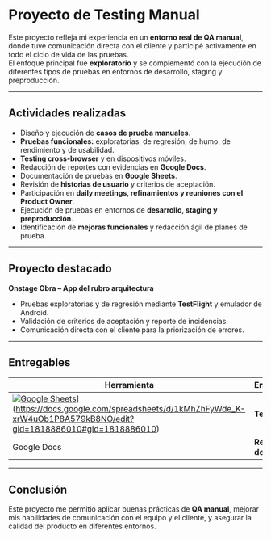 # Proyecto de Testing Manual

Este proyecto refleja mi experiencia en un **entorno real de QA manual**, donde tuve comunicación directa con el cliente y participé activamente en todo el ciclo de vida de las pruebas.  
El enfoque principal fue **exploratorio** y se complementó con la ejecución de diferentes tipos de pruebas en entornos de desarrollo, staging y preproducción.

---

## Actividades realizadas

- Diseño y ejecución de **casos de prueba manuales**.  
- **Pruebas funcionales:** exploratorias, de regresión, de humo, de rendimiento y de usabilidad.  
- **Testing cross-browser** y en dispositivos móviles.  
- Redacción de reportes con evidencias en **Google Docs**.  
- Documentación de pruebas en **Google Sheets**.  
- Revisión de **historias de usuario** y criterios de aceptación.  
- Participación en **daily meetings, refinamientos y reuniones con el Product Owner**.  
- Ejecución de pruebas en entornos de **desarrollo, staging y preproducción**.  
- Identificación de **mejoras funcionales** y redacción ágil de planes de prueba.  

---

## Proyecto destacado

**Onstage Obra – App del rubro arquitectura**  
- Pruebas exploratorias y de regresión mediante **TestFlight** y emulador de Android.  
- Validación de criterios de aceptación y reporte de incidencias.  
- Comunicación directa con el cliente para la priorización de errores.

---

## Entregables

| Herramienta       | Entregable          | Enlace |
|-------------------|---------------------|--------|
| [![Google Sheets](https://img.shields.io/badge/GOOGLE%20SHEETS-PLAN%20DE%20PRUEBAS-34A853?style=for-the-badge&logo=google-sheets&logoColor=white)]([https://docs.google.com/spreadsheets/d/16nqB7t9lBOe3L_1KGiBUdebvTvcaXQwGYPrVJCzL1ME/edit?usp=sharing)](https://docs.google.com/spreadsheets/d/1kMhZhFyWde_K-xrW4uOb1P8A579kB8NO/edit?gid=1818886010#gid=1818886010) | **Test case** | [(https://docs.google.com/spreadsheets/d/1kMhZhFyWde_K-xrW4uOb1P8A579kB8NO/edit?gid=1818886010#gid=1818886010)](#) |
| Google Docs| **Reporte de bugs** |

---

## Conclusión
Este proyecto me permitió aplicar buenas prácticas de **QA manual**, mejorar mis habilidades de comunicación con el equipo y el cliente, y asegurar la calidad del producto en diferentes entornos.
